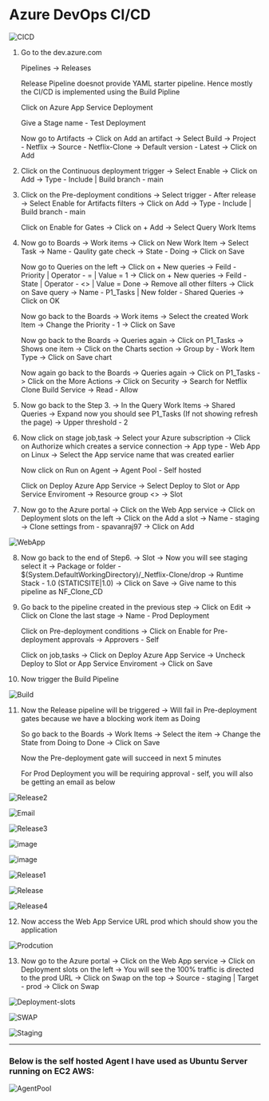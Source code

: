# Azure DevOps CI/CD

![CICD](https://github.com/Pavan-1997/Azure_DevOps_CI_CD/assets/32020205/35d89fc5-88f0-414a-8656-54c395012c50)


1. Go to the dev.azure.com

    Pipelines -> Releases
    
    Release Pipeline doesnot provide YAML starter pipeline. Hence mostly the CI/CD is implemented using the Build Pipline
    
    Click on Azure App Service Deployment
    
    Give a Stage name - Test Deployment
    
    Now go to Artifacts -> Click on Add an artifact -> Select Build -> Project - Netflix -> Source - Netflix-Clone -> Default version - Latest -> Click on Add


2. Click on the Continuous deployment trigger -> Select Enable -> Click on Add -> Type - Include | Build branch - main


3. Click on the Pre-deployment conditions -> Select trigger - After release  -> Select Enable for Artifacts filters -> Click on Add -> Type - Include | Build branch - main

   Click on Enable for Gates -> Click on + Add -> Select Query Work Items


4. Now go to Boards -> Work items -> Click on New Work Item -> Select Task -> Name - Qaulity gate check ->  State - Doing  -> Click on Save 

    Now go to Queries on the left -> Click on + New queries -> Feild - Priority | Operator - = | Value = 1 -> Click on + New queries -> Feild - State | Operator - <> | Value = Done -> Remove all other filters -> Click on Save query -> Name - P1_Tasks | New folder - Shared Queries -> Click on OK
    
    Now go back to the Boards -> Work items -> Select the created Work Item -> Change the Priority - 1 -> Click on Save
    
    Now go back to the Boards -> Queries again -> Click on P1_Tasks -> Shows one item -> Click on the Charts section -> Group by - Work Item Type -> Click on Save chart
    
    Now again go back to the Boards -> Queries again -> Click on P1_Tasks -> Click on the More Actions -> Click on Security -> Search for Netflix Clone Build Service -> Read - Allow 
    

5. Now go back to the Step 3. -> In the Query Work Items -> Shared Queries -> Expand now you should see P1_Tasks (If not showing refresh the page) -> Upper threshold - 2 


6.  Now click on stage job,task -> Select your Azure subscription -> Click on Authorize which creates a service connection -> App type - Web App on Linux -> Select the App service name that was created earlier

    Now click on Run on Agent -> Agent Pool - Self hosted 
    
    Click on Deploy Azure App Service -> Select Deploy to Slot or App Service Enviroment -> Resource group <> -> Slot  


7. Now go to the Azure portal -> Click on the Web App service -> Click on Deployment slots on the left -> Click on the Add a slot -> Name - staging -> Clone settings from - spavanraj97 -> Click on Add

![WebApp](https://github.com/Pavan-1997/Azure_DevOps_CI_CD/assets/32020205/a7d37d2b-e8af-4762-b888-62934df02a39)


8. Now go back to the end of Step6. -> Slot -> Now you will see staging select it -> Package or folder - $(System.DefaultWorkingDirectory)/_Netflix-Clone/drop -> Runtime Stack - 1.0 (STATICSITE|1.0) -> Click on Save -> Give name to this pipeline as NF_Clone_CD


9. Go back to the pipeline created in the previous step -> Click on Edit -> Click on Clone the last stage -> Name - Prod Deployment

    Click on Pre-deployment conditions -> Click on Enable for Pre-deployment approvals -> Approvers - Self 
    
    Click on job,tasks -> Click on Deploy Azure App Service -> Uncheck Deploy to Slot or App Service Enviroment -> Click on Save


10. Now trigger the Build Pipeline 

![Build](https://github.com/Pavan-1997/Azure_DevOps_CI_CD/assets/32020205/214b0394-504d-428d-8b79-f69348d5fe75)


11. Now the Release pipeline will be triggered -> Will fail in Pre-deployment gates because we have a blocking work item as Doing 

    So go back to the Boards -> Work Items -> Select the item -> Change the State from Doing to Done -> Click on Save 
    
    Now the Pre-deployment gate will succeed in next 5 minutes 

    For Prod Deployment you will be requiring approval - self, you will also be getting an email as below

![Release2](https://github.com/Pavan-1997/Azure_DevOps_CI_CD/assets/32020205/7b49b2a4-afd6-4bd9-8517-993894dff429)

![Email](https://github.com/Pavan-1997/Azure_DevOps_CI_CD/assets/32020205/fdf6e973-f414-45ec-a2a2-be4422592a37)

![Release3](https://github.com/Pavan-1997/Azure_DevOps_CI_CD/assets/32020205/0a195a53-61c3-49ef-9144-42b12a1cf72a)

![image](https://github.com/Pavan-1997/Azure_DevOps_CI_CD/assets/32020205/f1e7b992-02b5-418c-b8a6-b0a5768b8525)

![image](https://github.com/Pavan-1997/Azure_DevOps_CI_CD/assets/32020205/26f295cb-7178-452b-9d65-aec67b1c61ff)

![Release1](https://github.com/Pavan-1997/Azure_DevOps_CI_CD/assets/32020205/8c9823d5-3eda-4a1a-9e15-e5eb3d08a289)

![Release](https://github.com/Pavan-1997/Azure_DevOps_CI_CD/assets/32020205/471fb160-bb34-4e5d-8613-c753b4c204b7)

![Release4](https://github.com/Pavan-1997/Azure_DevOps_CI_CD/assets/32020205/b948c22a-dda6-4a33-97a0-d514fdb9425d)



12. Now access the Web App Service URL prod which should show you the application 

![Prodcution](https://github.com/Pavan-1997/Azure_DevOps_CI_CD/assets/32020205/ce7980f5-3d79-4c1f-a68e-86b8296b30d3)


13. Now go to the Azure portal -> Click on the Web App service -> Click on Deployment slots on the left -> You will see the 100% traffic is directed to the prod URL -> Click on Swap on the top -> Source - staging | Target - prod -> Click on Swap

![Deployment-slots](https://github.com/Pavan-1997/Azure_DevOps_CI_CD/assets/32020205/9966aa4f-2204-4d0a-bea6-975adb388505)

![SWAP](https://github.com/Pavan-1997/Azure_DevOps_CI_CD/assets/32020205/4ed524ad-f6a5-44e0-b357-d88b02243864)

![Staging](https://github.com/Pavan-1997/Azure_DevOps_CI_CD/assets/32020205/9b5fbd28-552c-4cf6-93d0-118e8f0c5aa7)

---

### Below is the self hosted Agent I have used as Ubuntu Server running on EC2 AWS:

![AgentPool](https://github.com/Pavan-1997/Azure_DevOps_CI_CD/assets/32020205/55980290-5376-4c2a-8cb2-95c561a01711)
